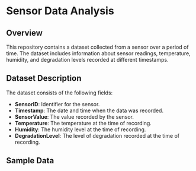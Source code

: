 # Sensor Data Analysis

## Overview

This repository contains a dataset collected from a sensor over a period of time. The dataset includes information about sensor readings, temperature, humidity, and degradation levels recorded at different timestamps.

## Dataset Description

The dataset consists of the following fields:

- **SensorID**: Identifier for the sensor.
- **Timestamp**: The date and time when the data was recorded.
- **SensorValue**: The value recorded by the sensor.
- **Temperature**: The temperature at the time of recording.
- **Humidity**: The humidity level at the time of recording.
- **DegradationLevel**: The level of degradation recorded at the time of recording.

## Sample Data
 

